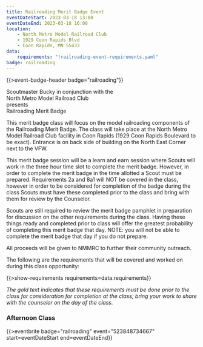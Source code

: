```yaml
---
title: Railroading Merit Badge Event
eventDateStart: 2023-03-18 13:00
eventDateEnd: 2023-03-18 16:00
location:
    - North Metro Model Railroad Club
    - 1929 Coon Rapids Blvd
    - Coon Rapids, MN 55433
data:
    requirements: "!railroading-event-requirements.yaml"
badge: railroading
---
```


{{>event-badge-header badge="railroading"}}

<div class="Ta(c)">Scoutmaster Bucky in conjunction with the</div>

<div class="Ta(c) Fz(1.8em)">North Metro Model Railroad Club</div>

<div class="Ta(c)">presents</div>

<div class="Ta(c) Fz(1.8em)">Railroading Merit Badge</div>

This merit badge class will focus on the model railroading components of the Railroading Merit Badge.  The class will take place at the North Metro Model Railroad Club facility in Coon Rapids (1929 Coon Rapids Boulevard to be exact). Entrance is on back side of building on the North East Corner next to the VFW.

This merit badge session will be a learn and earn session where Scouts will work in the three hour time slot to complete the merit badge.  However, in order to complete the merit badge in the time allotted a Scout must be prepared.  Requirements 2a and 8a1 will NOT be covered in the class, however in order to be considered for completion of the badge during the class Scouts must have these completed prior to the class and bring with them for review by the Counselor.

Scouts are still required to review the merit badge pamphlet in preparation for discussion on the other requirements during the class. Having these things ready and completed prior to class will offer the greatest probability of completing this merit badge that day.  NOTE: you will not be able to complete the merit badge that day if you do not prepare.

All proceeds will be given to NMMRC to further their community outreach.

The following are the requirements that will be covered and worked on during this class opportunity:

{{>show-requirements requirements=data.requirements}}

*The <span class="C(#cc9900)">gold text</span> indicates that these requirements must be done prior to the class for consideration for completion at the class; bring your work to share with the counselor on the day of the class.*

### Afternoon Class

{{>eventbrite badge="railroading" event="523848734667" start=eventDateStart end=eventDateEnd}}


